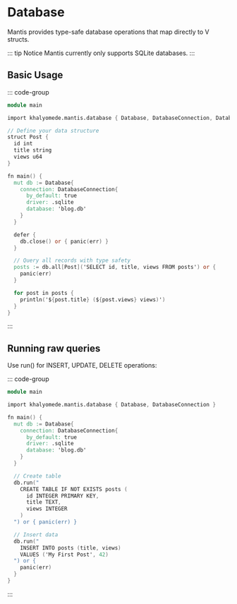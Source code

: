# Database

Mantis provides type-safe database operations that map directly to V structs.

::: tip Notice
Mantis currently only supports SQLite databases.
:::

## Basic Usage

::: code-group

```v [main.v]
module main

import khalyomede.mantis.database { Database, DatabaseConnection, DatabaseDriver }

// Define your data structure
struct Post {
  id int
  title string
  views u64
}

fn main() {
  mut db := Database{
    connection: DatabaseConnection{
      by_default: true
      driver: .sqlite
      database: 'blog.db'
    }
  }

  defer {
    db.close() or { panic(err) }
  }

  // Query all records with type safety
  posts := db.all[Post]('SELECT id, title, views FROM posts') or {
    panic(err)
  }

  for post in posts {
    println('${post.title} (${post.views} views)')
  }
}
```

:::

## Running raw queries

Use run() for INSERT, UPDATE, DELETE operations:

::: code-group

```v [main.v]
module main

import khalyomede.mantis.database { Database, DatabaseConnection }

fn main() {
  mut db := Database{
    connection: DatabaseConnection{
      by_default: true
      driver: .sqlite
      database: 'blog.db'
    }
  }

  // Create table
  db.run("
    CREATE TABLE IF NOT EXISTS posts (
      id INTEGER PRIMARY KEY,
      title TEXT,
      views INTEGER
    )
  ") or { panic(err) }

  // Insert data
  db.run("
    INSERT INTO posts (title, views)
    VALUES ('My First Post', 42)
  ") or {
    panic(err)
  }
}
```

:::
